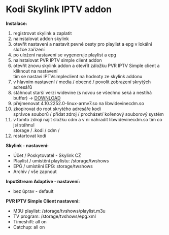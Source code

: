 # Kodi Skylink IPTV addon

**Instalace:**

1. registrovat skylink a zaplatit  
2. nainstalovat addon skylink  
3. otevřít nastavení a nastavit pevné cesty pro playlist a epg v lokální složce zařizení  
4. po uložení nastavení se vygeneruje playlist a epg 
5. nainstalovat PVR IPTV simple client addon  
6. otevřít znovu skylink addon a otevřít záložku PVR IPTV Simple client a kliknout na nastavení  
	 tim se nastavi IPTVsimpleclient na hodnoty ze skylink addonu  
7. v hlavním nastavení / media / obecné / povolit zobrazení skrytých adresářů  
8. stáhnout starší verzi widevine (s novou se všechno seká a nestíhá buffer) -> [DOWNLOAD](https://github.com/peca2345/Kodi-Skylink-addon/raw/main/libwidevinecdm.so)  
9. přejmenovat 4.10.2252.0-linux-armv7.so na libwidevinecdm.so  
10. zkopirovat do root skrytého adresáře kodi  
	      správce souborů / přidat zdroj / procházet/ kořenový souborový systém  
11. v tomto zdroji najit složku cdm a v ní nahradit libwidevinecdm.so tim co jsi stáhnul  
	      storage / .kodi / cdm /   
12. restartovat kodi  

**Skylink - nastavení:**   
- Účet / Poskytovatel - Skylink CZ    
- Playlist / umistění playlistu: /storage/twshows  
- EPG / umístění EPG: storage/twshows  
- Archiv / vše zapnout  
	
**InputStream Adaptive - nastavení:**  
- bez úprav - default    

**PVR IPTV Simple Client nastaveni:**   
- M3U playlist: /storage/tvshows/playlist.m3u  
- TV program: /storage/tvshows/epg.xml  
- Timeshift: all on  
- Catchup: all on  
